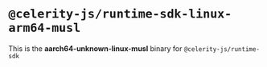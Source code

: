 # `@celerity-js/runtime-sdk-linux-arm64-musl`

This is the **aarch64-unknown-linux-musl** binary for `@celerity-js/runtime-sdk`
